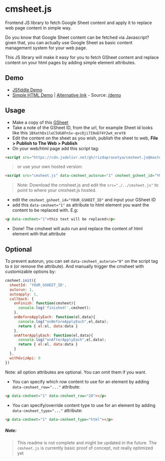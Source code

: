 # cmsheet.js
Frontend JS library to fetch Google Sheet content and apply it to replace web page content in simple way.

Do you know that Google Sheet content can be fetched via Javascript? given that, you can actually use Google Sheet as basic content management system for your web page.

This JS library will make it easy for you to fetch GSheet content and replace content on your html pages by adding simple element attributes.

## Demo
* [JSfiddle Demo](https://jsfiddle.net/raizerde/05euaqm4/embedded/result/)
* [Simple HTML Demo](https://combinatronics.com/rizdaprasetya/cmsheet.js/master/demo/index.html) | [Alternative link](https://raw.githack.com/rizdaprasetya/cmsheet.js/master/demo/index.html) - Source: [/demo](https://github.com/rizdaprasetya/cmsheet.js/blob/master/demo/index.html)

## Usage
* Make a copy of this [GSheet](https://docs.google.com/spreadsheets/d/1BXathDx1leC5UG8FnSv-qvcDji7I0oD74Y2wX_mreY8/)
* Take a note of the GSheet ID, from the url, for example Sheet id looks like this `1BXathDx1leC5UG8FnSv-qvcDji7I0oD74Y2wX_mreY8`
* Edit the content on the sheet as you wish, publish the sheet to web, **File > Publish to The Web > Publish**
* On your web/html page add this script tag:
```html
<script src="https://cdn.jsdelivr.net/gh/rizdaprasetya/cmsheet.js@master/cmsheet.js" data-cmsheet_autorun="1" cmsheet_gsheet_id="YOUR_GSHEET_ID"></script> 
```
> or use your own hosted version:
```html
<script src="cmsheet.js" data-cmsheet_autorun="1" cmsheet_gsheet_id="YOUR_GSHEET_ID"></script> 
```
> Note: Download the cmsheet.js and edit the `src="./../cmsheet.js"` to point to where your cmsheet.js hosted.

* edit the `cmsheet_gsheet_id="YOUR_GSHEET_ID"` and input your GSheet ID
* add this `data-cmsheet="1"` as attribute to html element you want the content to be replaced with. E.g:
```html
<p data-cmsheet="1">this text will be replaced</p>
```
* Done! The cmsheet will auto run and replace the content of html element with that attribute

## Optional
To prevent autorun, you can set `data-cmsheet_autorun="0"` on the script tag to `0` (or remove the attribute).
And manually trigger the cmsheet with customizable options by:
```javascript
cmsheet.init({
  sheetId: 'YOUR_GSHEET_ID',
  autorun: 1,
  autoapply: 1,
  callback: { 
    onFinish: function(cmsheet){
      console.log('finished!',cmsheet);
    },
    onBeforeApplyEach: function(el,data){
      console.log("onBeforeApplyEach",el,data);
      return { el:el, data:data }
    },
    onAfterApplyEach: function(el,data){
      console.log("onAfterApplyEach",el,data);
      return { el:el, data:data }
    }
  },
  withGvizApi: 0
})
```
Note: all option attributes are optional. You can omit them if you want.

* You can specify which row content to use for an element by adding `data-cmsheet_row="..."` attribute:
```html
<p data-cmsheet="1" data-cmsheet_row="20"></p>
```

* You can specify/override content type to use for an element by adding `data-cmsheet_type="..."` attribute:
```html
<p data-cmsheet="1" data-cmsheet_type="html"></p>
```

##### Note:
> This readme is not complete and might be updated in the future. The `cmsheet.js` is currently basic proof of concept, not really optimized yet
